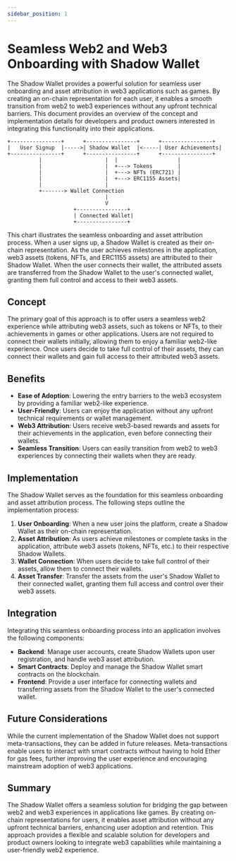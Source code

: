 ```yaml
---
sidebar_position: 1
---
```


# Seamless Web2 and Web3 Onboarding with Shadow Wallet

The Shadow Wallet provides a powerful solution for seamless user onboarding and asset attribution in web3 applications such as games. By creating an on-chain representation for each user, it enables a smooth transition from web2 to web3 experiences without any upfront technical barriers. This document provides an overview of the concept and implementation details for developers and product owners interested in integrating this functionality into their applications.

```text
+----------------+      +----------------+      +----------------+
|   User Signup  |----->| Shadow Wallet  |<-----| User Achievements|
+----------------+      +----------------+      +----------------+
          |                    |  |                   |
          |                    |  +---> Tokens        |
          |                    |  +---> NFTs (ERC721) |
          |                    |  +---> ERC1155 Assets|
          |                    |
          +-------> Wallet Connection
                               |
                               V
                     +----------------+
                     | Connected Wallet|
                     +----------------+
```

This chart illustrates the seamless onboarding and asset attribution process. When a user signs up, a Shadow Wallet is created as their on-chain representation. As the user achieves milestones in the application, web3 assets (tokens, NFTs, and ERC1155 assets) are attributed to their Shadow Wallet. When the user connects their wallet, the attributed assets are transferred from the Shadow Wallet to the user's connected wallet, granting them full control and access to their web3 assets.

## Concept

The primary goal of this approach is to offer users a seamless web2 experience while attributing web3 assets, such as tokens or NFTs, to their achievements in games or other applications. Users are not required to connect their wallets initially, allowing them to enjoy a familiar web2-like experience. Once users decide to take full control of their assets, they can connect their wallets and gain full access to their attributed web3 assets.

## Benefits

- **Ease of Adoption**: Lowering the entry barriers to the web3 ecosystem by providing a familiar web2-like experience.
- **User-Friendly**: Users can enjoy the application without any upfront technical requirements or wallet management.
- **Web3 Attribution**: Users receive web3-based rewards and assets for their achievements in the application, even before connecting their wallets.
- **Seamless Transition**: Users can easily transition from web2 to web3 experiences by connecting their wallets when they are ready.

## Implementation

The Shadow Wallet serves as the foundation for this seamless onboarding and asset attribution process. The following steps outline the implementation process:

1. **User Onboarding**: When a new user joins the platform, create a Shadow Wallet as their on-chain representation.
2. **Asset Attribution**: As users achieve milestones or complete tasks in the application, attribute web3 assets (tokens, NFTs, etc.) to their respective Shadow Wallets.
3. **Wallet Connection**: When users decide to take full control of their assets, allow them to connect their wallets.
4. **Asset Transfer**: Transfer the assets from the user's Shadow Wallet to their connected wallet, granting them full access and control over their web3 assets.

## Integration

Integrating this seamless onboarding process into an application involves the following components:

- **Backend**: Manage user accounts, create Shadow Wallets upon user registration, and handle web3 asset attribution.
- **Smart Contracts**: Deploy and manage the Shadow Wallet smart contracts on the blockchain.
- **Frontend**: Provide a user interface for connecting wallets and transferring assets from the Shadow Wallet to the user's connected wallet.

## Future Considerations

While the current implementation of the Shadow Wallet does not support meta-transactions, they can be added in future releases. Meta-transactions enable users to interact with smart contracts without having to hold Ether for gas fees, further improving the user experience and encouraging mainstream adoption of web3 applications.

## Summary

The Shadow Wallet offers a seamless solution for bridging the gap between web2 and web3 experiences in applications like games. By creating on-chain representations for users, it enables asset attribution without any upfront technical barriers, enhancing user adoption and retention. This approach provides a flexible and scalable solution for developers and product owners looking to integrate web3 capabilities while maintaining a user-friendly web2 experience.
